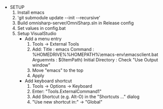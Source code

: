 
* SETUP
  1. Install emacs
  2. 'git submodule update --init --recursive'
  3. Build omnisharp-server/OmniSharp.sln in Release config
  4. Set values in config.bat
  5. Setup VisualStudio
     - Add a menu entry
       1. Tools -> External Tools
       2. Add:
            Title : emacs
            Command : %HOMEDRIVE%%HOMEPATH%\emacs-env\emacsclient.bat
            Arguemnts : $(ItemPath)
            Initial Directory : <empty>
            Check "Use Output window"
       3. Move "emacs" to the top
       4. Apply
     - Add keyboard shortcut
       1. Tools -> Options -> Keyboard
       2. Enter: "Tools.ExternalCommand1"
       3. Add Shortcut (e.g. Alt-O) in the "Shortcuts ..." dialog
       4. "Use new shortcut in:" -> "Global"
